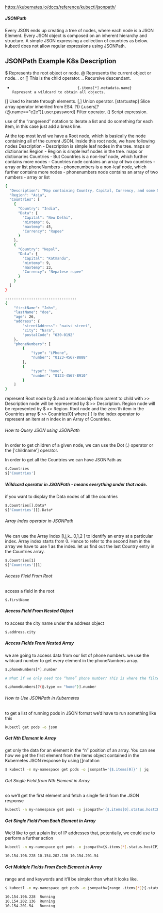 
https://kubernetes.io/docs/reference/kubectl/jsonpath/

##### JSONPath

Every JSON ends up creating a tree of nodes, where each node is a JSON Element. Every JSON object is composed on an inherent hierarchy and structure.
A simple JSON expressing a collection of countries as below. kubectl does not allow regular expressions using JSONPath.

JSONPath	                              Example K8s                                                  Description
-----------------------------------------------------------------------------------------------------------------------------
$	                                                                                        Represents the root object or node.
@	                                                                                        Represents the current object or node.
. or []	                                                                                    This is the child operator.
..	                                                                                        Recursive descendant.
*	                                {.items[*].metadata.name}                               Represent a wildcard to obtain all objects.
[]	                                                                                        Used to iterate through elements.
[,]	                                                                                        Union operator.
[start:end:step]	                                                                        Slice array operator inherited from ES4.
?()	                               {.users[?(@.name=="e2e")].user.password}                 Filter operator.
()	                                                                                        Script expression.

 use of the “range/end” notation to iterate a list and do something for each item, in this case just add a break line.

At the top most level we have a Root node, which is basically the node containing all of the current JSON. Inside this root node, we have following nodes
Description - Description is simple leaf nodes in the tree. maps or dictionaries
Region     -   Region is simple leaf nodes in the tree. maps or dictionaries
Countries - But Countries is a non-leaf node, which further contains more nodes - Countries node contains an array of two countries - array or list
phoneNumbers - phonenumbers is a non-leaf node, which further contains more nodes - phonenumbers node contains an array of two numbers - array or list

``````sh
{
  "Description": "Map containing Country, Capital, Currency, and some States of that Country",
  "Region": "Asia",
  "Countries": [
    {
      "Country": "India",
      "Data": {
        "Capital": "New Delhi",
        "mintemp": 6,
        "maxtemp": 45,
        "Currency": "Rupee"
      }
    },
    {
      "Country": "Nepal",
      "Data": {
        "Capital": "Katmandu",
        "mintemp": 9,
        "maxtemp": 23,
        "Currency": "Nepalese rupee"
      }
    }
  ]
}

---------------------------------
{
    "firstName": "John",
    "lastName": "doe",
    "age": 26,
    "address": {
        "streetAddress": "naist street",
        "city": "Nara",
        "postalCode": "630-0192"
    },
    "phoneNumbers": [
        {
            "type": "iPhone",
            "number": "0123-4567-8888"
        },
        {
            "type": "home",
            "number": "0123-4567-8910"
        }
    ]
}

``````
represent Root node by $ and a relationship from parent to child with >>
Description node will be represented by $ >> Description.
Region node will be represented by $ >> Region.
Root node and the zero'th item in the Countries array
 $ >> Countries[0] where [ ] is the index operator to represent an item at n index in an Array of Countries.

###### How to Query JSON using JSONPath
In order to get children of a given node, we can use the Dot (.) operator or the ['childname'] operator.


In order to get all the Countries we can have JSONPath as:

``````sh
$.Countries
$['Countries']

``````
##### Wildcard operator in JSONPath - means everything under that node.
 if you want to display the Data nodes of all the countries 
``````sh
$.Countries[].Data*
$['Countries'][].Data*

``````
###### Array Index operator in JSONPath
We can use the Array Index [i,j,k...0,1,2 ]  to identify an entry at a particular index.
Array index starts from 0. Hence to refer to the second item in the array we have to use 1 as the index.
let us find out the last Country entry in the Countries array.
``````sh
$.Countries[1]
$['Countries'][1]

``````
###### Access Field From Root
access a field in the root
``````sh
$.firstName
``````
##### Access Field From Nested Object
to access the city name under the address object
``````sh
$.address.city

``````
##### Access Fields From Nested Array
we are going to access data from our list of phone numbers. we use the wildcard number to get every element in the phoneNumbers array.
``````sh
$.phoneNumbers[*].number

# What if we only need the “home” phone number? This is where the filter notation can come handy.

$.phoneNumbers[?(@.type == "home")].number
``````


###### How to Use JSONPath in Kubernetes

to get a list of running pods in JSON format we’d have to run something like this
``````sh
kubectl get pods -o json

``````
##### Get Nth Element in Array
get only the data for an element in the “n” position of an array.
You can see how we get the first element from the items object contained in the Kubernetes JSON response by using []notation
``````sh
$ kubectl -n my-namespace get pods -o jsonpath='{$.items[0]}' | jq

``````
###### Get Single Field from Nth Element in Array
so we’ll get the first element and fetch a single field from the JSON response
``````sh
kubectl -n my-namespace get pods -o jsonpath='{$.items[0].status.hostIP}'

``````
##### Get Single Field From Each Element in Array
We’d like to get a plain list of IP addresses that, potentially, we could use to perform a further action
``````sh
kubectl -n my-namespace get pods -o jsonpath={$.items[*].status.hostIP}

10.154.196.228 10.154.202.136 10.154.201.54

``````
##### Get Multiple Fields From Each Element in Array
 range and end keywords and it’ll be simpler than what it looks like.

``````sh
$ kubectl -n my-namespace get pods -o jsonpath={range .items[*]}{.status.hostIP}{"\t"}{.status.phase}{"\n"}{end}

10.154.196.228	Running
10.154.202.136	Running
10.154.201.54	Running

``````
``````sh


``````
